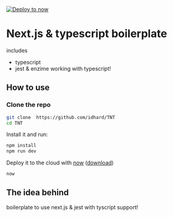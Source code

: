 [![Deploy to now](https://deploy.now.sh/static/button.svg)](https://deploy.now.sh/?repo=https://github.com/idhard/TNT)

# Next.js & typescript boilerplate  

includes 
 - typescript 
 - jest & enzime working with typescript!
 

## How to use

### Clone the repo

```bash
git clone  https://github.com/idhard/TNT 
cd TNT 
```


Install it and run:

```bash
npm install
npm run dev
```

Deploy it to the cloud with [now](https://zeit.co/now) ([download](https://zeit.co/download))

```bash
now
```
## The idea behind 

boilerplate to use next.js & jest with tyscript support!



